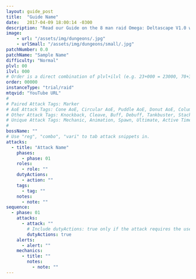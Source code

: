 ```yaml
---
layout: guide_post
title:  "Guide Name"
date:   2017-04-09 18:00:14 -0300
description: "Read our Guide on the 8 man raid Omega: Deltascape V1.0 where you'll face off against Alte Roite."
image:
    - url: "/assets/img/dungeons/.jpg"
    - urlSmall: "/assets/img/dungeons/small/.jpg"
patchNumber: 0.0
patchName: "Sample Name"
difficulty: "Normal"
plvl: 00
ilvl: 000
# Order is a direct combination of plvl+ilvl (e.g. 23+000 = 23000, 70+310 = 70310).
order: 00000
instanceType: "trial/raid"
mtqvid: "YouTube URL"
#
# Paired Attack Tags: Marker
# AoE Attack Tags: Cone AoE, Circular AoE, Puddle AoE, Donut AoE, Column AoE, Area AoE, Point Blank AoE, Raid Wide AoE, Proximity AoE
# Other Attack Tags: Knockback, Cleave, Buff, Debuff, Tankbuster, Stack, Spread, Tether, Stun
# Unique Attack Tags: Mechanic, Animation, Spawn, Ultimate, Active Time Maneuver
#
bossName: ""
# Use "reg", "combo", "vari" to tab attack snippets in.
attacks:
  - title: "Attack Name"
    phases:
      - phase: 01
    roles:
      - role: ""
    dutyActions:
      - action: ""
    tags:
      - tag: ""
    notes:
      - note: ""
sequence:
  - phase: 01
    attacks:
      - attack: ""
        # Include dutyActions: true only if the attack requires the use of a Duty Action.
        dutyActions: true
    alerts:
      - alert: ""
    mechanics:
      - title: ""
        notes:
          - note: ""
---
```

